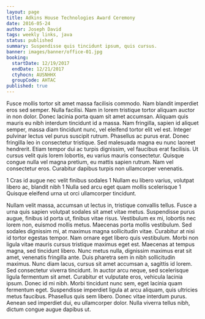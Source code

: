 ```yaml
---
layout: page
title: Adkins House Technologies Award Ceremony
date: 2016-05-24
author: Joseph David
tags: weekly links, java
status: published
summary: Suspendisse quis tincidunt ipsum, quis cursus.
banner: images/banner/office-01.jpg
booking:
  startDate: 12/19/2017
  endDate: 12/21/2017
  ctyhocn: AUSNHHX
  groupCode: AHTAC
published: true
---
```

Fusce mollis tortor sit amet massa facilisis commodo. Nam blandit imperdiet eros sed semper. Nulla facilisi. Nam in lorem tristique tortor aliquam auctor in non dolor. Donec lacinia porta quam sit amet accumsan. Aliquam quis mauris eu nibh interdum tincidunt id a massa. Nam fringilla, sapien id aliquet semper, massa diam tincidunt nunc, vel eleifend tortor elit vel est. Integer pulvinar lectus vel purus suscipit rutrum. Phasellus ac purus erat. Donec fringilla leo in consectetur tristique. Sed malesuada magna eu nunc laoreet hendrerit. Etiam tempor dui ac turpis dignissim, vel faucibus erat facilisis. Ut cursus velit quis lorem lobortis, eu varius mauris consectetur. Quisque congue nulla vel magna pretium, eu mattis sapien rutrum. Nam vel consectetur eros. Curabitur dapibus turpis non ullamcorper venenatis.

1 Cras id augue nec velit finibus sodales
1 Nullam eu libero varius, volutpat libero ac, blandit nibh
1 Nulla sed arcu eget quam mollis scelerisque
1 Quisque eleifend urna ut orci ullamcorper tincidunt.

Nullam velit massa, accumsan ut lectus in, tristique convallis tellus. Fusce a urna quis sapien volutpat sodales sit amet vitae metus. Suspendisse purus augue, finibus id porta ut, finibus vitae risus. Vestibulum ex mi, lobortis nec lorem non, euismod mollis metus. Maecenas porta mollis vestibulum. Sed sodales dignissim mi, at maximus magna sollicitudin vitae. Curabitur at nisi id tortor egestas tempor. Nam ornare eget libero quis vestibulum. Morbi non ligula vitae mauris cursus tristique maximus eget est. Maecenas at tempus magna, sed tincidunt libero. Nunc metus nulla, dignissim maximus erat sit amet, venenatis fringilla ante. Duis pharetra sem in nibh sollicitudin maximus. Nunc diam lacus, cursus sit amet accumsan a, sagittis id lorem. Sed consectetur viverra tincidunt. In auctor arcu neque, sed scelerisque ligula fermentum sit amet. Curabitur et vulputate eros, vehicula lacinia ipsum.
Donec id mi nibh. Morbi tincidunt nunc sem, eget lacinia quam fermentum eget. Suspendisse imperdiet ligula at arcu aliquam, quis ultricies metus faucibus. Phasellus quis sem libero. Donec vitae interdum purus. Aenean sed imperdiet dui, eu ullamcorper dolor. Nulla viverra tellus nibh, dictum congue augue dapibus ut.
